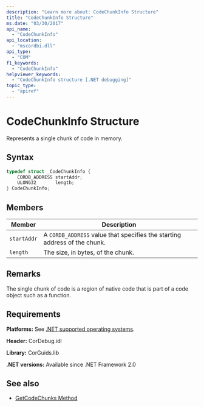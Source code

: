```yaml
---
description: "Learn more about: CodeChunkInfo Structure"
title: "CodeChunkInfo Structure"
ms.date: "03/30/2017"
api_name:
  - "CodeChunkInfo"
api_location:
  - "mscordbi.dll"
api_type:
  - "COM"
f1_keywords:
  - "CodeChunkInfo"
helpviewer_keywords:
  - "CodeChunkInfo structure [.NET debugging]"
topic_type:
  - "apiref"
---
```

# CodeChunkInfo Structure

Represents a single chunk of code in memory.

## Syntax

```cpp
typedef struct _CodeChunkInfo {
    CORDB_ADDRESS startAddr;
    ULONG32       length;
} CodeChunkInfo;
```

## Members

| Member      | Description                                                               |
|-------------|---------------------------------------------------------------------------|
| `startAddr` | A `CORDB_ADDRESS` value that specifies the starting address of the chunk. |
| `length`    | The size, in bytes, of the chunk.                                         |

## Remarks

 The single chunk of code is a region of native code that is part of a code object such as a function.

## Requirements

 **Platforms:** See [.NET supported operating systems](https://github.com/dotnet/core/blob/main/os-lifecycle-policy.md).

 **Header:** CorDebug.idl

 **Library:** CorGuids.lib

 **.NET versions:** Available since .NET Framework 2.0

## See also

- [GetCodeChunks Method](icordebugcode2-getcodechunks-method.md)
